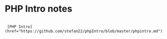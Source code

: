 # PHP Intro notes
```

 [PHP Intro](href="https://github.com/stefan22/phpIntro/blob/master/phpintro.md")
